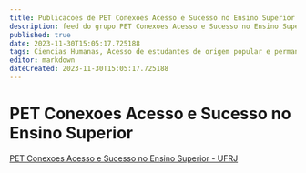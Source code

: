 ```yaml
---
title: Publicacoes de PET Conexoes Acesso e Sucesso no Ensino Superior - UFRJ 
description: feed do grupo PET Conexoes Acesso e Sucesso no Ensino Superior - UFRJ
published: true
date: 2023-11-30T15:05:17.725188
tags: Ciencias Humanas, Acesso de estudantes de origem popular e permanencia ao ensino superior
editor: markdown
dateCreated: 2023-11-30T15:05:17.725188
---
```


# PET Conexoes Acesso e Sucesso no Ensino Superior
[PET Conexoes Acesso e Sucesso no Ensino Superior - UFRJ](/grupo/127PETConexoesAcessoeSucessonoEnsinoSuperiorUFRJ)